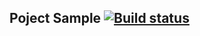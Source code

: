 ## Poject Sample [![Build status](https://ci.appveyor.com/api/projects/status/mpgjnfwbofmnevml?svg=true)](https://ci.appveyor.com/project/KiraKoddy/sag)